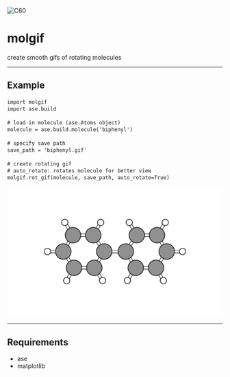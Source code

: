 ![C60](gifs/C60.gif)

# molgif

create smooth gifs of rotating molecules

---

## Example

    import molgif
    import ase.build

    # load in molecule (ase.Atoms object)
    molecule = ase.build.molecule('biphenyl')

    # specify save path
    save_path = 'biphenyl.gif'

    # create rotating gif
    # auto_rotate: rotates molecule for better view
    molgif.rot_gif(molecule, save_path, auto_rotate=True)

![biphenyl](gifs/biphenyl.gif)

---

## Requirements

- ase
- matplotlib
